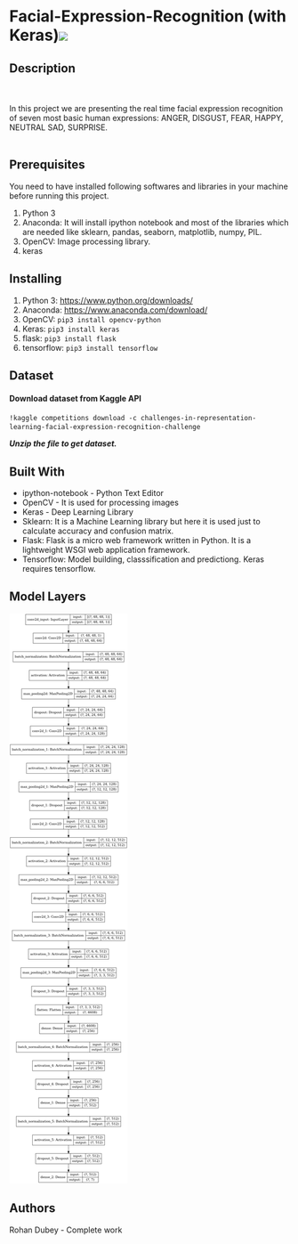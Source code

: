 # Facial-Expression-Recognition (with Keras)[![](https://img.shields.io/github/license/sourcerer-io/hall-of-fame.svg)](https://github.com/rohandubey/Facial-Expression-Recognition/blob/master/LICENSE)
## Description
<br><br>
In this project we are presenting the real time facial expression recognition of seven most basic human expressions: ANGER, DISGUST, FEAR, HAPPY, NEUTRAL SAD, SURPRISE.<br><br>
## Prerequisites
You need to have installed following softwares and libraries in your machine before running this project.
1. Python 3
2. Anaconda: It will install ipython notebook and most of the libraries which are needed like sklearn, pandas, seaborn, matplotlib, numpy, PIL.
3. OpenCV: Image processing library.
4. keras
## Installing
1. Python 3: https://www.python.org/downloads/
2. Anaconda: https://www.anaconda.com/download/
3. OpenCV: ```pip3 install opencv-python```
4. Keras: ```pip3 install keras```
5. flask: ```pip3 install flask```
6. tensorflow: ```pip3 install tensorflow```
## Dataset 
#### Download dataset from Kaggle API
```
!kaggle competitions download -c challenges-in-representation-learning-facial-expression-recognition-challenge
```
_**Unzip the file to get dataset.**_
## Built With
* ipython-notebook - Python Text Editor
* OpenCV - It is used for processing images
* Keras - Deep Learning Library
* Sklearn: It is a Machine Learning library but here it is used just to calculate accuracy and confusion matrix.
* Flask: Flask is a micro web framework written in Python. It is a lightweight WSGI web application framework.
* Tensorflow: Model building, classsification and predictiong. Keras requires tensorflow.
## Model Layers
![alt text](https://github.com/rohandubey/Facial-Expression-Recognition/blob/master/model.png)
## Authors
Rohan Dubey - Complete work
